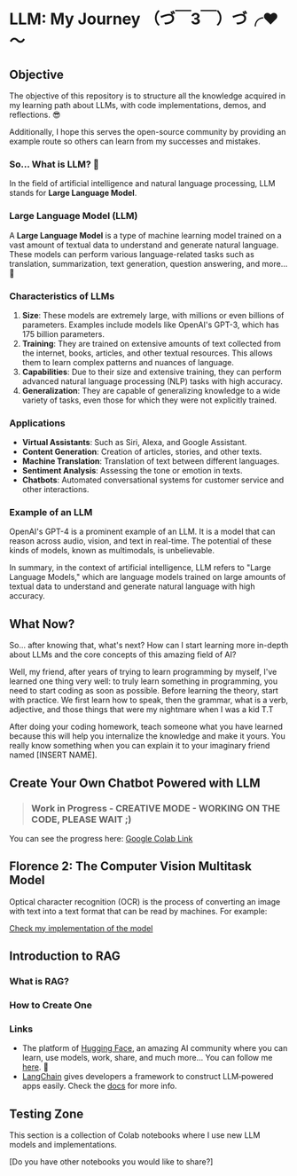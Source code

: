# LLM: My Journey （づ￣3￣）づ╭❤～

## Objective

The objective of this repository is to structure all the knowledge acquired in my learning path about LLMs, with code implementations, demos, and reflections. 😎

Additionally, I hope this serves the open-source community by providing an example route so others can learn from my successes and mistakes.

### So... What is LLM? 🤔

In the field of artificial intelligence and natural language processing, LLM stands for **Large Language Model**.

### Large Language Model (LLM)

A **Large Language Model** is a type of machine learning model trained on a vast amount of textual data to understand and generate natural language. These models can perform various language-related tasks such as translation, summarization, text generation, question answering, and more... 👀

### Characteristics of LLMs

1. **Size**: These models are extremely large, with millions or even billions of parameters. Examples include models like OpenAI's GPT-3, which has 175 billion parameters.
2. **Training**: They are trained on extensive amounts of text collected from the internet, books, articles, and other textual resources. This allows them to learn complex patterns and nuances of language.
3. **Capabilities**: Due to their size and extensive training, they can perform advanced natural language processing (NLP) tasks with high accuracy.
4. **Generalization**: They are capable of generalizing knowledge to a wide variety of tasks, even those for which they were not explicitly trained.

### Applications

- **Virtual Assistants**: Such as Siri, Alexa, and Google Assistant.
- **Content Generation**: Creation of articles, stories, and other texts.
- **Machine Translation**: Translation of text between different languages.
- **Sentiment Analysis**: Assessing the tone or emotion in texts.
- **Chatbots**: Automated conversational systems for customer service and other interactions.

### Example of an LLM

OpenAI's GPT-4 is a prominent example of an LLM. It is a model that can reason across audio, vision, and text in real-time. The potential of these kinds of models, known as multimodals, is unbelievable.

In summary, in the context of artificial intelligence, LLM refers to "Large Language Models," which are language models trained on large amounts of textual data to understand and generate natural language with high accuracy.

## What Now?

So... after knowing that, what's next? How can I start learning more in-depth about LLMs and the core concepts of this amazing field of AI?

Well, my friend, after years of trying to learn programming by myself, I've learned one thing very well: to truly learn something in programming, you need to start coding as soon as possible. Before learning the theory, start with practice. We first learn how to speak, then the grammar, what is a verb, adjective, and those things that were my nightmare when I was a kid T.T 

After doing your coding homework, teach someone what you have learned because this will help you internalize the knowledge and make it yours. You really know something when you can explain it to your imaginary friend named [INSERT NAME].

## Create Your Own Chatbot Powered with LLM

> ### Work in Progress - CREATIVE MODE - WORKING ON THE CODE, PLEASE WAIT ;)

You can see the progress here: [Google Colab Link](https://colab.research.google.com/drive/1h_FbRNYNxYLxNELYOEZpBj_0EE0qcU8l?usp=sharing)

## Florence 2: The Computer Vision Multitask Model

Optical character recognition (OCR) is the process of converting an image with text into a text format that can be read by machines. For example:

[Check my implementation of the model](https://colab.research.google.com/drive/1dnsgmg3sZdMxL6hHbgx7b9W46EpdreJi?usp=sharing)

## Introduction to RAG

### What is RAG?
### How to Create One

### Links

- The platform of [Hugging Face](https://huggingface.co/), an amazing AI community where you can learn, use models, work, share, and much more... You can follow me [here](https://huggingface.co/DSG). 🤗
- [LangChain](https://www.langchain.com/) gives developers a framework to construct LLM‑powered apps easily. Check the [docs](https://python.langchain.com/v0.2/docs/introduction/) for more info.

## Testing Zone

This section is a collection of Colab notebooks where I use new LLM models and implementations.

[Do you have other notebooks you would like to share?]

